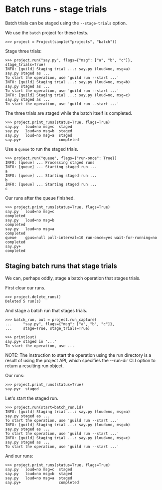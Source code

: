 # Batch runs - stage trials

Batch trials can be staged using the `--stage-trials` option.

We use the `batch` project for these tests.

    >>> project = Project(sample("projects", "batch"))

Stage three trials:

    >>> project.run("say.py", flags={"msg": ["a", "b", "c"]}, stage_trials=True)
    INFO: [guild] Staging trial ...: say.py (loud=no, msg=a)
    say.py staged as ...
    To start the operation, use 'guild run --start ...'
    INFO: [guild] Staging trial ...: say.py (loud=no, msg=b)
    say.py staged as ...
    To start the operation, use 'guild run --start ...'
    INFO: [guild] Staging trial ...: say.py (loud=no, msg=c)
    say.py staged as ...
    To start the operation, use 'guild run --start ...'

The three trials are staged while the batch itself is completed.

    >>> project.print_runs(status=True, flags=True)
    say.py   loud=no msg=c  staged
    say.py   loud=no msg=b  staged
    say.py   loud=no msg=a  staged
    say.py+                 completed

Use a `queue` to run the staged trials.

    >>> project.run("queue", flags={"run-once": True})
    INFO: [queue] ... Processing staged runs
    INFO: [queue] ... Starting staged run ...
    a
    INFO: [queue] ... Starting staged run ...
    b
    INFO: [queue] ... Starting staged run ...
    c

Our runs after the queue finished.

    >>> project.print_runs(status=True, flags=True)
    say.py   loud=no msg=c                                                completed
    say.py   loud=no msg=b                                                completed
    say.py   loud=no msg=a                                                completed
    queue    gpus=null poll-interval=10 run-once=yes wait-for-running=no  completed
    say.py+                                                               completed

## Staging batch runs that stage trials

We can, perhaps oddly, stage a batch operation that stages trials.

First clear our runs.

    >>> project.delete_runs()
    Deleted 5 run(s)

And stage a batch run that stages trials.

    >>> batch_run, out = project.run_capture(
    ...     "say.py", flags={"msg": ["a", "b", "c"]},
    ...     stage=True, stage_trials=True)

    >>> print(out)
    say.py+ staged in '...'
    To start the operation, use ...

NOTE: The instruction to start the operation using the run directory
is a result of using the project API, which specifies the --run-dir
CLI option to return a resulting run object.

Our runs:

    >>> project.print_runs(status=True)
    say.py+  staged

Let's start the staged run.

    >>> project.run(start=batch_run.id)
    INFO: [guild] Staging trial ...: say.py (loud=no, msg=a)
    say.py staged as ...
    To start the operation, use 'guild run --start ...'
    INFO: [guild] Staging trial ...: say.py (loud=no, msg=b)
    say.py staged as ...
    To start the operation, use 'guild run --start ...'
    INFO: [guild] Staging trial ...: say.py (loud=no, msg=c)
    say.py staged as ...
    To start the operation, use 'guild run --start ...'

And our runs:

    >>> project.print_runs(status=True, flags=True)
    say.py   loud=no msg=c  staged
    say.py   loud=no msg=b  staged
    say.py   loud=no msg=a  staged
    say.py+                 completed
